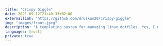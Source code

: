 ```yaml
---
title: "Crispy Giggle"
date: 2021-09-12T21:40:33+02:00
externallink: "https://github.com/druskus20/crispy-giggle" 
img: "images/front.jpeg"
description: "A templating system for managing linux dotfiles. Yes, I need a better name, but I refuse to use Stowskus."
languages: [rust]
private: true
---
```

